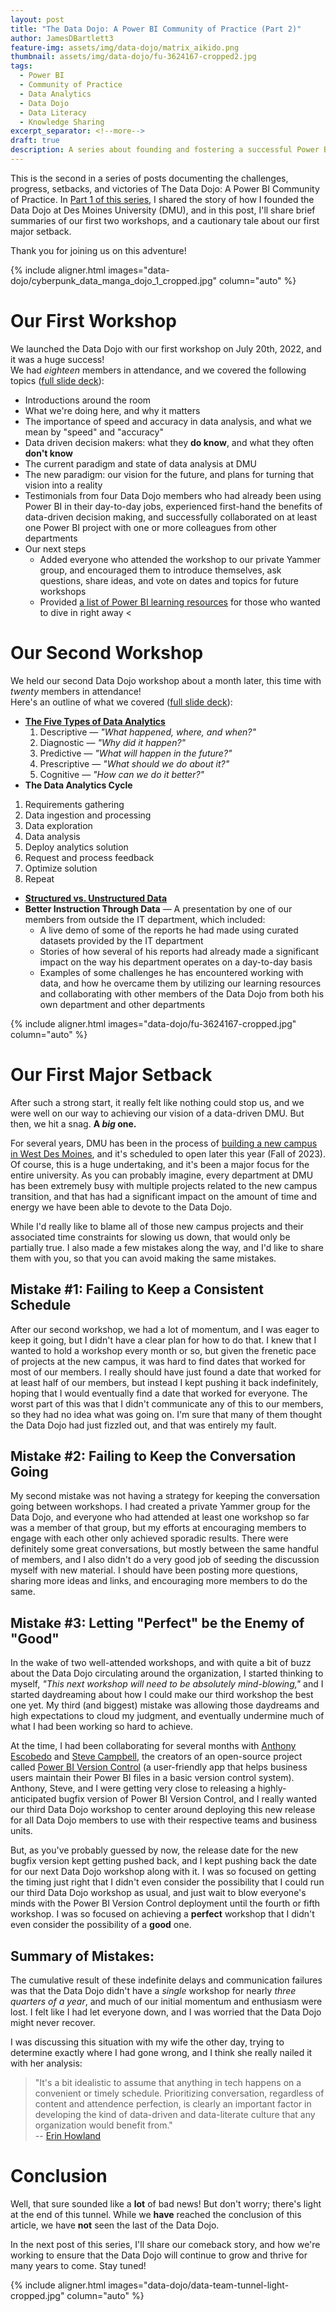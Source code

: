 ```yaml
---
layout: post
title: "The Data Dojo: A Power BI Community of Practice (Part 2)"
author: JamesDBartlett3
feature-img: assets/img/data-dojo/matrix_aikido.png
thumbnail: assets/img/data-dojo/fu-3624167-cropped2.jpg
tags:
  - Power BI
  - Community of Practice
  - Data Analytics
  - Data Dojo
  - Data Literacy
  - Knowledge Sharing
excerpt_separator: <!--more-->
draft: true
description: A series about founding and fostering a successful Power BI Community of Practice
---
```


<!-- intro -->
This is the second in a series of posts documenting the challenges, progress, setbacks, and victories of The Data Dojo: A Power BI Community of Practice. In [Part 1 of this series](../../../2023/04/02/DataDojo-PowerBI-CommunityOfPractice-01.html), I shared the story of how I founded the Data Dojo at Des Moines University (DMU), and in this post, I'll share brief summaries of our first two workshops, and a cautionary tale about our first major setback. 
<!--more-->Thank you for joining us on this adventure!

{% include aligner.html images="data-dojo/cyberpunk_data_manga_dojo_1_cropped.jpg" column="auto" %}

# Our First Workshop

We launched the Data Dojo with our first workshop on July 20th, 2022, and it was a huge success!  
We had *eighteen* members in attendance, and we covered the following topics ([full slide deck](../../../assets/doc/DMU_Data_Dojo_-_Meeting_001.pdf)):
- Introductions around the room
- What we're doing here, and why it matters
- The importance of speed and accuracy in data analysis, and what we mean by "speed" and "accuracy"
- Data driven decision makers: what they **do know**, and what they often **don't know**
- The current paradigm and state of data analysis at DMU
- The new paradigm: our vision for the future, and plans for turning that vision into a reality
- Testimonials from four Data Dojo members who had already been using Power BI in their day-to-day jobs, experienced first-hand the benefits of data-driven decision making, and successfully collaborated on at least one Power BI project with one or more colleagues from other departments
- Our next steps
  - Added everyone who attended the workshop to our private Yammer group, and encouraged them to introduce themselves, ask questions, share ideas, and vote on dates and topics for future workshops
  - Provided [a list of Power BI learning resources](../../../assets/doc/Power_BI_Learning_Resources.xlsx) for those who wanted to dive in right away <

# Our Second Workshop

We held our second Data Dojo workshop about a month later, this time with *twenty* members in attendance!  
Here's an outline of what we covered ([full slide deck](../../../assets/doc/DMU_Data_Dojo_-_Meeting_002.pdf)):
- [**The Five Types of Data Analytics**](https://www.biconnector.com/blog/5-types-of-data-analytics-explained-with-examples/)
  1. Descriptive — *"What happened, where, and when?"*
  2. Diagnostic — *"Why did it happen?"*
  3. Predictive — *"What will happen in the future?"*
  4. Prescriptive — *"What should we do about it?"*
  5. Cognitive — *"How can we do it better?"*
 - **The Data Analytics Cycle** <!-- Need to find the original source for this -->
  1. Requirements gathering
  2. Data ingestion and processing
  3. Data exploration
  4. Data analysis
  5. Deploy analytics solution
  6. Request and process feedback
  7. Optimize solution
  8. Repeat
- [**Structured vs. Unstructured Data**](https://www.datamation.com/big-data/structured-vs-unstructured-data/)
- **Better Instruction Through Data** — A presentation by one of our members from outside the IT department, which included:
  - A live demo of some of the reports he had made using curated datasets provided by the IT department
  - Stories of how several of his reports had already made a significant impact on the way his department operates on a day-to-day basis
  - Examples of some challenges he has encountered working with data, and how he overcame them by utilizing our learning resources and collaborating with other members of the Data Dojo from both his own department and other departments

{% include aligner.html images="data-dojo/fu-3624167-cropped.jpg" column="auto" %}

# Our First Major Setback

After such a strong start, it really felt like nothing could stop us, and we were well on our way to achieving our vision of a data-driven DMU. But then, we hit a snag. **A *big* one.**

For several years, DMU has been in the process of [building a new campus in West Des Moines](https://www.dmu.edu/new-campus/), and it's scheduled to open later this year (Fall of 2023). Of course, this is a huge undertaking, and it's been a major focus for the entire university. As you can probably imagine, every department at DMU has been extremely busy with multiple projects related to the new campus transition, and that has had a significant impact on the amount of time and energy we have been able to devote to the Data Dojo. 

While I'd really like to blame all of those new campus projects and their associated time constraints for slowing us down, that would only be partially true. I also made a few mistakes along the way, and I'd like to share them with you, so that you can avoid making the same mistakes.

## Mistake #1: Failing to Keep a Consistent Schedule

After our second workshop, we had a lot of momentum, and I was eager to keep it going, but I didn't have a clear plan for how to do that. I knew that I wanted to hold a workshop every month or so, but given the frenetic pace of projects at the new campus, it was hard to find dates that worked for most of our members. I really should have just found a date that worked for at least half of our members, but instead I kept pushing it back indefinitely, hoping that I would eventually find a date that worked for everyone. The worst part of this was that I didn't communicate any of this to our members, so they had no idea what was going on. I'm sure that many of them thought the Data Dojo had just fizzled out, and that was entirely my fault.

## Mistake #2: Failing to Keep the Conversation Going

My second mistake was not having a strategy for keeping the conversation going between workshops. I had created a private Yammer group for the Data Dojo, and everyone who had attended at least one workshop so far was a member of that group, but my efforts at encouraging members to engage with each other only achieved sporadic results. There were definitely some great conversations, but mostly between the same handful of members, and I also didn't do a very good job of seeding the discussion myself with new material. I should have been posting more questions, sharing more ideas and links, and encouraging more members to do the same.

## Mistake #3: Letting "Perfect" be the Enemy of "Good"

In the wake of two well-attended workshops, and with quite a bit of buzz about the Data Dojo circulating around the organization, I started thinking to myself, *"This next workshop will need to be absolutely mind-blowing,"* and I started daydreaming about how I could make our third workshop the best one yet. My third (and biggest) mistake was allowing those daydreams and high expectations to cloud my judgment, and eventually undermine much of what I had been working so hard to achieve.

At the time, I had been collaborating for several months with [Anthony Escobedo](https://www.linkedin.com/in/escobedoanthony) and [Steve Campbell](https://www.linkedin.com/in/powerbisteve/), the creators of an open-source project called [Power BI Version Control](https://powerbi.tips/2021/02/power-bi-version-control/) (a user-friendly app that helps business users maintain their Power BI files in a basic version control system). Anthony, Steve, and I were getting very close to releasing a highly-anticipated bugfix version of Power BI Version Control, and I really wanted our third Data Dojo workshop to center around deploying this new release for all Data Dojo members to use with their respective teams and business units.

But, as you've probably guessed by now, the release date for the new bugfix version kept getting pushed back, and I kept pushing back the date for our next Data Dojo workshop along with it. I was so focused on getting the timing just right that I didn't even consider the possibility that I could run our third Data Dojo workshop as usual, and just wait to blow everyone's minds with the Power BI Version Control deployment until the fourth or fifth workshop. I was so focused on achieving a **perfect** workshop that I didn't even consider the possibility of a **good** one. 

## Summary of Mistakes:

The cumulative result of these indefinite delays and communication failures was that the Data Dojo didn't have a *single* workshop for nearly *three quarters of a year*, and much of our initial momentum and enthusiasm were lost. I felt like I had let everyone down, and I was worried that the Data Dojo might never recover. 

I was discussing this situation with my wife the other day, trying to determine exactly where I had gone wrong, and I think she really nailed it with her analysis: 
>"It's a bit idealistic to assume that anything in tech happens on a convenient or timely schedule. Prioritizing conversation, regardless of content and attendence perfection, is clearly an important factor in developing the kind of data-driven and data-literate culture that any organization would benefit from."  
> -- [Erin Howland](https://www.linkedin.com/in/erin-howland/)

# Conclusion

Well, that sure sounded like a **lot** of bad news! But don't worry; there's light at the end of this tunnel. While we **have** reached the conclusion of this article, we have **not** seen the last of the Data Dojo. 

In the next post of this series, I'll share our comeback story, and how we're working to ensure that the Data Dojo will continue to grow and thrive for many years to come. Stay tuned!

{% include aligner.html images="data-dojo/data-team-tunnel-light-cropped.jpg" column="auto" %}